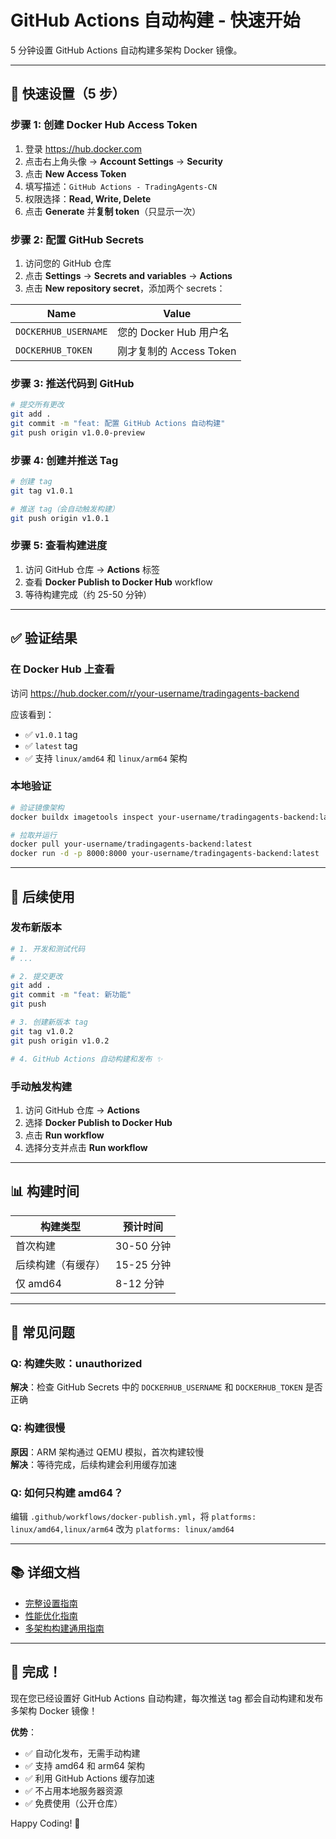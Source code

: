 # GitHub Actions 自动构建 - 快速开始

5 分钟设置 GitHub Actions 自动构建多架构 Docker 镜像。

---

## 🚀 快速设置（5 步）

### 步骤 1: 创建 Docker Hub Access Token

1. 登录 https://hub.docker.com
2. 点击右上角头像 → **Account Settings** → **Security**
3. 点击 **New Access Token**
4. 填写描述：`GitHub Actions - TradingAgents-CN`
5. 权限选择：**Read, Write, Delete**
6. 点击 **Generate** 并**复制 token**（只显示一次）

### 步骤 2: 配置 GitHub Secrets

1. 访问您的 GitHub 仓库
2. 点击 **Settings** → **Secrets and variables** → **Actions**
3. 点击 **New repository secret**，添加两个 secrets：

| Name | Value |
|------|-------|
| `DOCKERHUB_USERNAME` | 您的 Docker Hub 用户名 |
| `DOCKERHUB_TOKEN` | 刚才复制的 Access Token |

### 步骤 3: 推送代码到 GitHub

```bash
# 提交所有更改
git add .
git commit -m "feat: 配置 GitHub Actions 自动构建"
git push origin v1.0.0-preview
```

### 步骤 4: 创建并推送 Tag

```bash
# 创建 tag
git tag v1.0.1

# 推送 tag（会自动触发构建）
git push origin v1.0.1
```

### 步骤 5: 查看构建进度

1. 访问 GitHub 仓库 → **Actions** 标签
2. 查看 **Docker Publish to Docker Hub** workflow
3. 等待构建完成（约 25-50 分钟）

---

## ✅ 验证结果

### 在 Docker Hub 上查看

访问 https://hub.docker.com/r/your-username/tradingagents-backend

应该看到：
- ✅ `v1.0.1` tag
- ✅ `latest` tag
- ✅ 支持 `linux/amd64` 和 `linux/arm64` 架构

### 本地验证

```bash
# 验证镜像架构
docker buildx imagetools inspect your-username/tradingagents-backend:latest

# 拉取并运行
docker pull your-username/tradingagents-backend:latest
docker run -d -p 8000:8000 your-username/tradingagents-backend:latest
```

---

## 🎯 后续使用

### 发布新版本

```bash
# 1. 开发和测试代码
# ...

# 2. 提交更改
git add .
git commit -m "feat: 新功能"
git push

# 3. 创建新版本 tag
git tag v1.0.2
git push origin v1.0.2

# 4. GitHub Actions 自动构建和发布 ✨
```

### 手动触发构建

1. 访问 GitHub 仓库 → **Actions**
2. 选择 **Docker Publish to Docker Hub**
3. 点击 **Run workflow**
4. 选择分支并点击 **Run workflow**

---

## 📊 构建时间

| 构建类型 | 预计时间 |
|---------|---------|
| 首次构建 | 30-50 分钟 |
| 后续构建（有缓存） | 15-25 分钟 |
| 仅 amd64 | 8-12 分钟 |

---

## 🐛 常见问题

### Q: 构建失败：unauthorized

**解决**：检查 GitHub Secrets 中的 `DOCKERHUB_USERNAME` 和 `DOCKERHUB_TOKEN` 是否正确

### Q: 构建很慢

**原因**：ARM 架构通过 QEMU 模拟，首次构建较慢  
**解决**：等待完成，后续构建会利用缓存加速

### Q: 如何只构建 amd64？

编辑 `.github/workflows/docker-publish.yml`，将 `platforms: linux/amd64,linux/arm64` 改为 `platforms: linux/amd64`

---

## 📚 详细文档

- [完整设置指南](./GITHUB_ACTIONS_SETUP.md)
- [性能优化指南](./MULTIARCH_BUILD_OPTIMIZATION.md)
- [多架构构建通用指南](./MULTIARCH_BUILD.md)

---

## 🎉 完成！

现在您已经设置好 GitHub Actions 自动构建，每次推送 tag 都会自动构建和发布多架构 Docker 镜像！

**优势**：
- ✅ 自动化发布，无需手动构建
- ✅ 支持 amd64 和 arm64 架构
- ✅ 利用 GitHub Actions 缓存加速
- ✅ 不占用本地服务器资源
- ✅ 免费使用（公开仓库）

Happy Coding! 🚀

